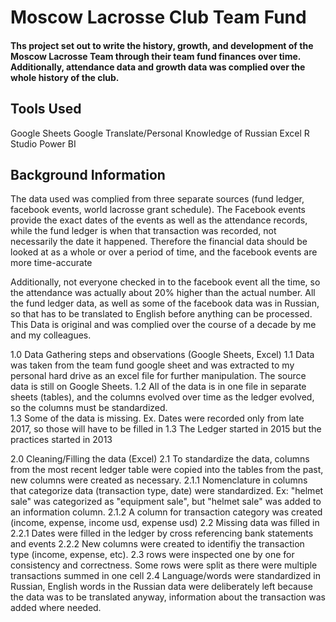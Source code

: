 # Moscow Lacrosse Club Team Fund
#### Ths project set out to write the history, growth, and development of the Moscow Lacrosse Team through their team fund finances over time. Additionally, attendance data and growth data was complied over the whole history of the club.
## Tools Used
Google Sheets
Google Translate/Personal Knowledge of Russian
Excel
R Studio
Power BI
## Background Information
The data used was complied from three separate sources (fund ledger, facebook events, world lacrosse grant schedule). The Facebook events provide the exact dates of the events as well as the attendance records, while the fund ledger is when that transaction was recorded, not necessarily the date it happened. Therefore the financial data should be looked at as a whole or over a period of time, and the facebook events are more time-accurate

Additionally, not everyone checked in to the facebook event all the time, so the attendance was actually about 20% higher than the actual number. 
All the fund ledger data, as well as some of the facebook data was in Russian, so that has to be translated to English before anything can be processed.
This Data is original and was complied over the course of a decade by me and my colleagues. 

1.0 Data Gathering steps and observations (Google Sheets, Excel)
  1.1  Data was taken from the team fund google sheet and was extracted to my personal hard drive as an excel file for further manipulation. The source data is still on Google Sheets.
  1.2  All of the data is in one file in separate sheets (tables), and the columns evolved over time as the ledger evolved, so the columns must be standardized.  
  1.3  Some of the data is missing. Ex. Dates were recorded only from late 2017, so those will have to be filled in
  1.3  The Ledger started in 2015 but the practices started in 2013
 
 2.0 Cleaning/Filling the data (Excel)
   2.1 To standardize the data, columns from the most recent ledger table were copied into the tables from the past, new columns were created as necessary. 
      2.1.1 Nomenclature in columns that categorize data (transaction type, date) were standardized. Ex: "helmet sale" was categorized as "equipment sale", but "helmet sale" was added to an information column.
      2.1.2 A column for transaction category was created (income, expense, income usd, expense usd)
   2.2 Missing data was filled in
      2.2.1 Dates were filled in the ledger by cross referencing bank statements and events
      2.2.2 New columns were created to identifiy the transaction type (income, expense, etc).
   2.3 rows were inspected one by one for consistency and correctness. Some rows were split as there were multiple transactions summed in one cell
   2.4 Language/words were standardized in Russian, English words in the Russian data were deliberately left because the data was to be translated anyway, information about the transaction was added where needed.
   
 
      





